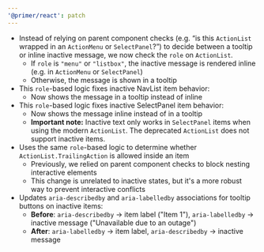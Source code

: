 ```yaml
---
'@primer/react': patch
---
```


- Instead of relying on parent component checks (e.g. “is this `ActionList` wrapped in an `ActionMenu` or `SelectPanel`?”) to decide between a tooltip or inline inactive message, we now check the `role` on `ActionList`.
  - If `role` is `"menu"` or `"listbox"`, the inactive message is rendered inline (e.g. in `ActionMenu` or `SelectPanel`)
  - Otherwise, the message is shown in a tooltip
- This `role`-based logic fixes inactive NavList item behavior:
  - Now shows the message in a tooltip instead of inline
- This `role`-based logic fixes inactive SelectPanel item behavior:
  - Now shows the message inline instead of in a tooltip
  - **Important note:** Inactive text only works in `SelectPanel` items when using the modern `ActionList`. The deprecated `ActionList` does not support inactive items.
- Uses the same `role`-based logic to determine whether `ActionList.TrailingAction` is allowed inside an item
  - Previously, we relied on parent component checks to block nesting interactive elements
  - This change is unrelated to inactive states, but it's a more robust way to prevent interactive conflicts
- Updates `aria-describedby` and `aria-labelledby` associations for tooltip buttons on inactive items:
  - **Before**: `aria-describedby` → item label ("Item 1"), `aria-labelledby` → inactive message ("Unavailable due to an outage")
  - **After**: `aria-labelledby` → item label, `aria-describedby` → inactive message
